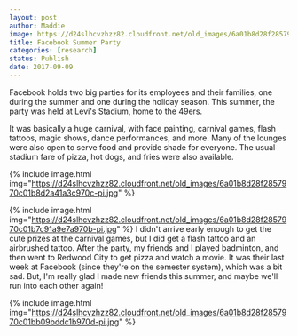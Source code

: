 ```yaml
---
layout: post
author: Maddie
image: https://d24slhcvzhzz82.cloudfront.net/old_images/6a01b8d28f2857970c01b7c91923c5970b-pi.jpg
title: Facebook Summer Party
categories: [research]
status: Publish
date: 2017-09-09
---
```



Facebook holds two big parties for its employees and their families, one during the summer and one during the holiday season. This summer, the party was held at Levi's Stadium, home to the 49ers.

It was basically a huge carnival, with face painting, carnival games, flash tattoos, magic shows, dance performances, and more. Many of the lounges were also open to serve food and provide shade for everyone. The usual stadium fare of pizza, hot dogs, and fries were also available.


{% include image.html img="https://d24slhcvzhzz82.cloudfront.net/old_images/6a01b8d28f2857970c01b8d2a41a3c970c-pi.jpg" %}


{% include image.html img="https://d24slhcvzhzz82.cloudfront.net/old_images/6a01b8d28f2857970c01b7c91a9e7a970b-pi.jpg" %}
I didn't arrive early enough to get the cute prizes at the carnival games, but I did get a flash tattoo and an airbrushed tattoo. After the party, my friends and I played badminton, and then went to Redwood City to get pizza and watch a movie. It was their last week at Facebook (since they're on the semester system), which was a bit sad. But, I'm really glad I made new friends this summer, and maybe we'll run into each other again!

{% include image.html img="https://d24slhcvzhzz82.cloudfront.net/old_images/6a01b8d28f2857970c01bb09bddc1b970d-pi.jpg" %}
